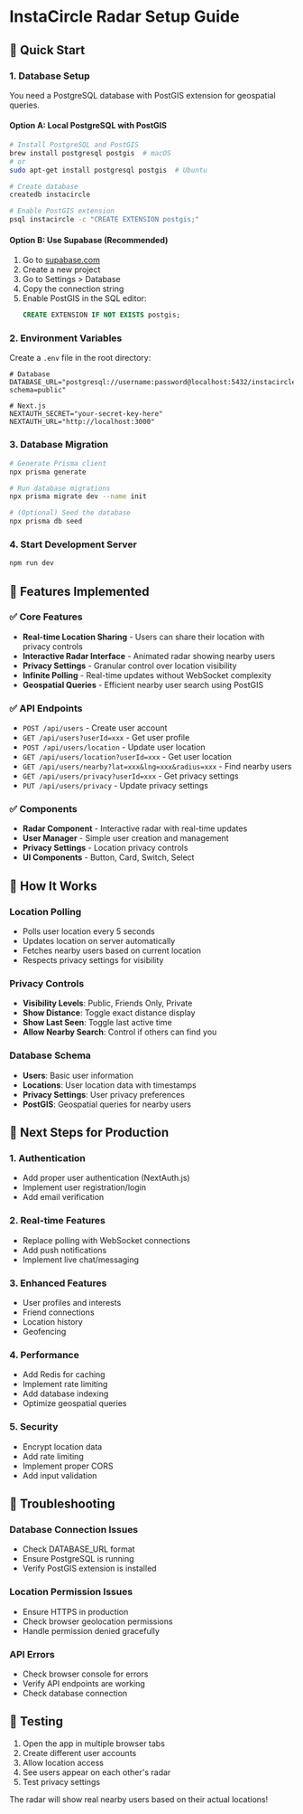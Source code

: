 # InstaCircle Radar Setup Guide

## 🚀 Quick Start

### 1. Database Setup

You need a PostgreSQL database with PostGIS extension for geospatial queries.

#### Option A: Local PostgreSQL with PostGIS

```bash
# Install PostgreSQL and PostGIS
brew install postgresql postgis  # macOS
# or
sudo apt-get install postgresql postgis  # Ubuntu

# Create database
createdb instacircle

# Enable PostGIS extension
psql instacircle -c "CREATE EXTENSION postgis;"
```

#### Option B: Use Supabase (Recommended)

1. Go to [supabase.com](https://supabase.com)
2. Create a new project
3. Go to Settings > Database
4. Copy the connection string
5. Enable PostGIS in the SQL editor:
   ```sql
   CREATE EXTENSION IF NOT EXISTS postgis;
   ```

### 2. Environment Variables

Create a `.env` file in the root directory:

```env
# Database
DATABASE_URL="postgresql://username:password@localhost:5432/instacircle?schema=public"

# Next.js
NEXTAUTH_SECRET="your-secret-key-here"
NEXTAUTH_URL="http://localhost:3000"
```

### 3. Database Migration

```bash
# Generate Prisma client
npx prisma generate

# Run database migrations
npx prisma migrate dev --name init

# (Optional) Seed the database
npx prisma db seed
```

### 4. Start Development Server

```bash
npm run dev
```

## 🎯 Features Implemented

### ✅ Core Features

- **Real-time Location Sharing** - Users can share their location with privacy controls
- **Interactive Radar Interface** - Animated radar showing nearby users
- **Privacy Settings** - Granular control over location visibility
- **Infinite Polling** - Real-time updates without WebSocket complexity
- **Geospatial Queries** - Efficient nearby user search using PostGIS

### ✅ API Endpoints

- `POST /api/users` - Create user account
- `GET /api/users?userId=xxx` - Get user profile
- `POST /api/users/location` - Update user location
- `GET /api/users/location?userId=xxx` - Get user location
- `GET /api/users/nearby?lat=xxx&lng=xxx&radius=xxx` - Find nearby users
- `GET /api/users/privacy?userId=xxx` - Get privacy settings
- `PUT /api/users/privacy` - Update privacy settings

### ✅ Components

- **Radar Component** - Interactive radar with real-time updates
- **User Manager** - Simple user creation and management
- **Privacy Settings** - Location privacy controls
- **UI Components** - Button, Card, Switch, Select

## 🔧 How It Works

### Location Polling

- Polls user location every 5 seconds
- Updates location on server automatically
- Fetches nearby users based on current location
- Respects privacy settings for visibility

### Privacy Controls

- **Visibility Levels**: Public, Friends Only, Private
- **Show Distance**: Toggle exact distance display
- **Show Last Seen**: Toggle last active time
- **Allow Nearby Search**: Control if others can find you

### Database Schema

- **Users**: Basic user information
- **Locations**: User location data with timestamps
- **Privacy Settings**: User privacy preferences
- **PostGIS**: Geospatial queries for nearby users

## 🚀 Next Steps for Production

### 1. Authentication

- Add proper user authentication (NextAuth.js)
- Implement user registration/login
- Add email verification

### 2. Real-time Features

- Replace polling with WebSocket connections
- Add push notifications
- Implement live chat/messaging

### 3. Enhanced Features

- User profiles and interests
- Friend connections
- Location history
- Geofencing

### 4. Performance

- Add Redis for caching
- Implement rate limiting
- Add database indexing
- Optimize geospatial queries

### 5. Security

- Encrypt location data
- Add rate limiting
- Implement proper CORS
- Add input validation

## 🐛 Troubleshooting

### Database Connection Issues

- Check DATABASE_URL format
- Ensure PostgreSQL is running
- Verify PostGIS extension is installed

### Location Permission Issues

- Ensure HTTPS in production
- Check browser geolocation permissions
- Handle permission denied gracefully

### API Errors

- Check browser console for errors
- Verify API endpoints are working
- Check database connection

## 📱 Testing

1. Open the app in multiple browser tabs
2. Create different user accounts
3. Allow location access
4. See users appear on each other's radar
5. Test privacy settings

The radar will show real nearby users based on their actual locations!
